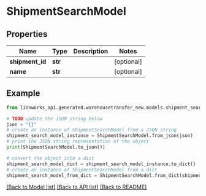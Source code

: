 # ShipmentSearchModel


## Properties

Name | Type | Description | Notes
------------ | ------------- | ------------- | -------------
**shipment_id** | **str** |  | [optional] 
**name** | **str** |  | [optional] 

## Example

```python
from linnworks_api.generated.warehousetransfer_new.models.shipment_search_model import ShipmentSearchModel

# TODO update the JSON string below
json = "{}"
# create an instance of ShipmentSearchModel from a JSON string
shipment_search_model_instance = ShipmentSearchModel.from_json(json)
# print the JSON string representation of the object
print(ShipmentSearchModel.to_json())

# convert the object into a dict
shipment_search_model_dict = shipment_search_model_instance.to_dict()
# create an instance of ShipmentSearchModel from a dict
shipment_search_model_from_dict = ShipmentSearchModel.from_dict(shipment_search_model_dict)
```
[[Back to Model list]](../README.md#documentation-for-models) [[Back to API list]](../README.md#documentation-for-api-endpoints) [[Back to README]](../README.md)


